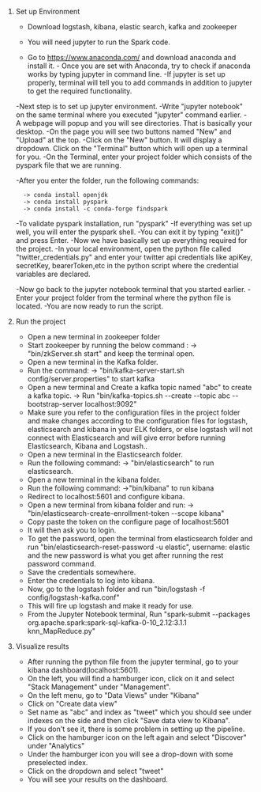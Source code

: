 1. Set up Environment
      - Download logstash, kibana, elastic search, kafka and zookeeper
      - You will need jupyter to run the Spark code. 
      
      - Go to https://www.anaconda.com/ and download anaconda and install it.
            - Once you are set with Anaconda, try to check if anaconda works by typing jupyter in command line.
            -If jupyter is set up properly, terminal will tell you to add commands in addition to jupyter to get the required functionality. 
      
      -Next step is to set up jupyter environment.
            -Write "jupyter notebook" on the same terminal where you executed "jupyter" command earlier.
            - A webpage will popup and you will see directories. That is basically your desktop.
            -On the page you will see two buttons named "New" and "Upload" at the top.
            -Click on the "New" button. It will display a dropdown. Click on the "Terminal" button which will open up a terminal for you.
            -On the Terminal, enter your project folder which consists of the pyspark file that we are running.
      
      -After you enter the folder, run the following commands:

         -> conda install openjdk
         -> conda install pyspark
         -> conda install -c conda-forge findspark

      -To validate pyspark installation, run "pyspark"
      -If everything was set up well, you will enter the pyspark shell.
      -You can exit it by typing "exit()" and press Enter.
      -Now we have basically set up everything required for the project.
      -In your local environment, open the python file called "twitter_credentials.py" and enter your
         twitter api credentials like apiKey, secretKey, bearerToken,etc in 
         the python script where the credential variables are declared.
      
      -Now go back to the jupyter notebook terminal that you started earlier.
      -Enter your project folder from the terminal where the python file is located.
      -You are now ready to run the script. 
               
2. Run the project
      - Open a new terminal in zookeeper folder
      - Start zookeeper by running the below command : 
         -> "bin/zkServer.sh start" and keep the terminal open.
      - Open a new terminal in the Kafka folder.
      - Run the command:
         -> "bin/kafka-server-start.sh config/server.properties" to start kafka
      - Open a new terminal and Create a kafka topic named "abc" to create a kafka topic.
         -> Run "bin/kafka-topics.sh --create --topic abc --bootstrap-server localhost:9092" 
      - Make sure you refer to the configuration files in the project folder and make changes according to the configuration files for logstash, elasticsearch and kibana in your ELK folders, or else logstash will not connect with Elasticsearch and will give error before running Elasticsearch, Kibana and Logstash..
      - Open a new terminal in the Elasticsearch folder.
      - Run the following command:
         -> "bin/elasticsearch" to run elasticsearch.
      - Open a new terminal in the kibana folder.
      - Run the following command:
         ->"bin/kibana" to run kibana
      - Redirect to localhost:5601 and configure kibana. 
      - Open a new terminal from kibana folder and run:
         -> "bin/elasticsearch-create-enrollment-token --scope kibana"
      - Copy paste the token on the configure page of localhost:5601
      - It will then ask you to login.
      - To get the password, open the terminal from elasticsearch folder and run "bin/elasticsearch-reset-password -u elastic", username: elastic and the new password is what you get after running the rest password command.
      - Save the credentials somewhere.
      - Enter the credentials to log into kibana. 
      - Now, go to the logstash folder and run "bin/logstash -f config/logstash-kafka.conf"
      - This will fire up logstash and make it ready for use.
      - From the Jupyter Notebook terminal, Run "spark-submit --packages org.apache.spark:spark-sql-kafka-0-10_2.12:3.1.1 knn_MapReduce.py"

3. Visualize results
      - After running the python file from the jupyter terminal, go to your kibana dashboard(localhost:5601).
      - On the left, you will find a hamburger icon, click on it and select "Stack Management" under "Management".
      - On the left menu, go to "Data Views" under "Kibana"
      - Click on "Create data view"
      - Set name as "abc" and index as "tweet" which you should see under indexes on the side and then click "Save data view to Kibana".
      - If you don't see it, there is some problem in setting up the pipeline.
      - Click on the hamburger icon on the left again and select "Discover" under "Analytics"
      - Under the hamburger icon you will see a drop-down with some preselected index.
      - Click on the dropdown and select "tweet"
      - You will see your results on the dashboard.
